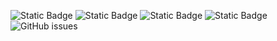 ![Static Badge](https://img.shields.io/badge/blacklists-61-000000) ![Static Badge](https://img.shields.io/badge/blacklisted-3012717-cc0000) ![Static Badge](https://img.shields.io/badge/whitelisted-2254-00CC00) ![Static Badge](https://img.shields.io/badge/streaming_blacklist-28107-000000) ![GitHub issues](https://img.shields.io/github/issues/fabriziosalmi/blacklists)
